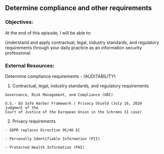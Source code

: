 ## Determine compliance and other requirements


### Objectives:

At the end of this episode, I will be able to:

Understand and apply contractual, legal, industry standards, and regulatory
requirements through your daily practice as an information security professional.


### External Resources:

Determine compliance requirements - (AUDITABILITY)


  1. Contractual, legal, industry standards, and regulatory requirements

	Governance, Risk Management, and Compliance (GRC)

	U.S.- EU Safe Harbor Framework / Privacy Shield (July 16, 2020 judgment of the
    Court of Justice of the European Union in the Schrems II case)


  2. Privacy requirements


	- GDPR replaces Directive 95/46 EC

	- Personally Identifiable Information (PII)

	- Protected Health Information (PHI)

